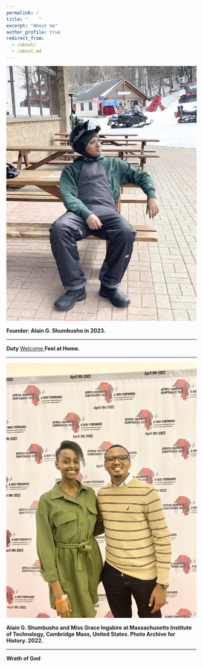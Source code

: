 ```yaml
---
permalink: /
title: "    " 
excerpt: "About me"
author_profile: true
redirect_from: 
  - /about/
  - /about.md
---
```







<img src="images/11CDC54A-A1AC-44F0-B759-41212D03B2B9.jpeg">


<b> Founder: Alain G. Shumbusho in 2023. </b>

<hr style="height:2px;border-width:0;color:gray;background-color:gray">




<b> Duty </b>  <a href=" https://phdcsseiden.github.io/Duty/ ">  Welcome  </a>  <b> Feel at Home. </b>




<hr style="height:2px;border-width:0;color:gray;background-color:gray">


<img src="images/IMG_6246.jpg">

<b> Alain G. Shumbusho and Miss Grace Ingabire at Massachusetts Institute of Technology, Cambridge Mass, United States. Photo Archive for History. 2022. </b>


<hr style="height:2px;border-width:0;color:gray;background-color:gray">


<b> Wrath of God </b>







                                 
                                 
                                 
                                 
                                 
                                
